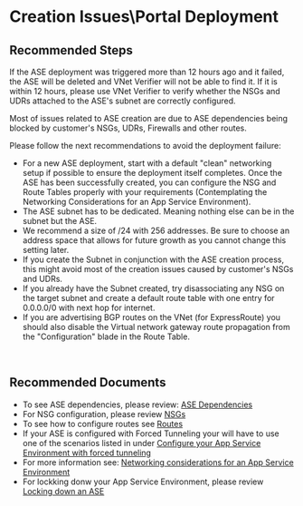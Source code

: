 <properties
	pageTitle="Creation  Issues\Portal Deployment"
	description="Creation  Issues\Portal Deployment"
	service="microsoft.ase"
	resource="ase"
	authors="cts-shrahman,shrahman"
    ms.author="shrahman, curibe"
	displayOrder=""
	selfHelpType="generic"
	supportTopicIds="32608429"
	resourceTags=""
	productPesIds="16533"
	cloudEnvironments="public, Fairfax, usnat, ussec"
	articleId="2aca238a-96c5-4d78-bec2-6e193757c4b4"
	ownershipId="Compute_AppService"
/>

# Creation Issues\Portal Deployment


## **Recommended Steps**

If the ASE deployment was triggered more than 12 hours ago and it failed, the ASE will be deleted and VNet Verifier will not be able to find it. If it is within 12 hours, please use VNet Verifier to verify whether the NSGs and UDRs attached to the ASE's subnet are correctly configured.
<br>

Most of issues related to ASE creation are due to ASE dependencies being blocked by customer's NSGs, UDRs, Firewalls and other routes.
<br> 

Please follow the next recommendations to avoid the deployment failure: <br>

- For a new ASE deployment, start with a default "clean" networking setup if possible to ensure the deployment itself completes.
Once the ASE has been successfully created, you can configure the NSG and Route Tables properly with your requirements (Contemplating the Networking Considerations for an App Service Environment).
- The ASE subnet has to be dedicated. Meaning nothing else can be in the subnet but the ASE.
- We recommend a size of /24 with 256 addresses. Be sure to choose an address space that allows for future growth as you cannot change this setting later.
- If you create the Subnet in conjunction with the ASE creation process, this might avoid most of the creation issues caused by customer's NSGs and UDRs.
- If you already have the Subnet created, try disassociating any NSG on the target subnet and create a default route table with one entry for 0.0.0.0/0 with next hop for internet.
- If you are advertising BGP routes on the VNet (for ExpressRoute) you should also disable the Virtual network gateway route propagation from the "Configuration" blade in the Route Table.
<br>

## **Recommended Documents**

* To see ASE dependencies, please review: [ASE Dependencies](https://docs.microsoft.com/azure/app-service/environment/network-info#ase-dependencies) <br>
* For NSG configuration, please review [NSGs](https://docs.microsoft.com/azure/app-service/environment/network-info#network-security-groups) <br>
* To see how to configure routes see [Routes](https://docs.microsoft.com/azure/app-service/environment/network-info#routes)<br>
* If your ASE is configured with Forced Tunneling your will have to use one of the scenarios listed in under [Configure your App Service Environment with forced tunneling](https://docs.microsoft.com/azure/app-service/environment/forced-tunnel-support)<br>
* For more information see:
[Networking considerations for an App Service Environment](https://docs.microsoft.com/azure/app-service/environment/network-info)
* For lockking donw your App Service Environment, please review [Locking down an ASE](https://docs.microsoft.com/azure/app-service/environment/firewall-integration)

